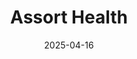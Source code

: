 ---  
layout: startup_page  
title: "Assort Health"  
id: "assorthealth.com"  
permalink: "/assorthealthassorthealth.com04162025/"  
website: "https://www.assorthealth.com/"  
funding_round: ""  
funding_amount: "$26M"  
investors: "First Round Capital, Chemistry, Quiet Capital, Four Acres, Tau Ventures"  
about: "Assort Health provides an AI-powered platform for managing patient phone calls in healthcare. Its specialty-specific AI agents eliminate long hold times and scheduling inefficiencies, improving patient access to care and operational efficiency for healthcare organizations. The platform boasts high scheduling accuracy and patient satisfaction ratings."  
markets: "Healthcare, AI, Telehealth"  
hq: "San Francisco, California, United States"  
founded_year: "2023"  
linkedin: "https://www.linkedin.com/company/assorthealth"  
twitter: "https://twitter.com/AssortHealth"  
instagram: ""  
facebook: ""  
crunchbase: "https://www.crunchbase.com/organization/assort-health"  
pitchbook: "https://pitchbook.com/profiles/company/529085-26"  

date_display: "16-Apr-2025"  
date: "2025-04-16"

# SEO Optimization  
meta_title: "Assort Health -  Funding ($26M)"  
meta_description: "Assort Health, Assort Health provides an AI-powered platform for managing patient phone calls in healthcare. Its specialty-specific AI agents eliminate long hold tim..."  
meta_keywords: "Assort Health, Healthcare, AI, Telehealth,  funding"  
canonical_url: "https://startup.projectstartups.com/assorthealthassorthealth.com04162025/"  
---